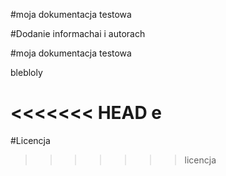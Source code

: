 
#moja dokumentacja testowa

#Dodanie informachai i autorach

#moja dokumentacja testowa

blebloly

<<<<<<< HEAD
e
=======
#Licencja
>>>>>>> licencja

